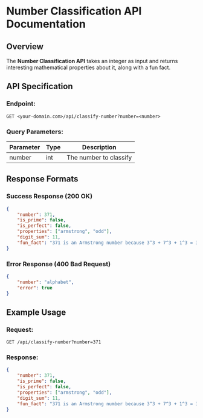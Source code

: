 # Number Classification API Documentation

## Overview
The **Number Classification API** takes an integer as input and returns interesting mathematical properties about it, along with a fun fact.

## API Specification

### Endpoint:
```
GET <your-domain.com>/api/classify-number?number=<number>
```

### Query Parameters:
| Parameter | Type | Description |
|-----------|------|-------------|
| number    | int  | The number to classify |

## Response Formats

### Success Response (200 OK)
```json
{
    "number": 371,
    "is_prime": false,
    "is_perfect": false,
    "properties": ["armstrong", "odd"],
    "digit_sum": 11,
    "fun_fact": "371 is an Armstrong number because 3^3 + 7^3 + 1^3 = 371"
}
```

### Error Response (400 Bad Request)
```json
{
    "number": "alphabet",
    "error": true
}
```

## Example Usage

### Request:
```
GET /api/classify-number?number=371
```

### Response:
```json
{
    "number": 371,
    "is_prime": false,
    "is_perfect": false,
    "properties": ["armstrong", "odd"],
    "digit_sum": 11,
    "fun_fact": "371 is an Armstrong number because 3^3 + 7^3 + 1^3 = 371"
}
```

